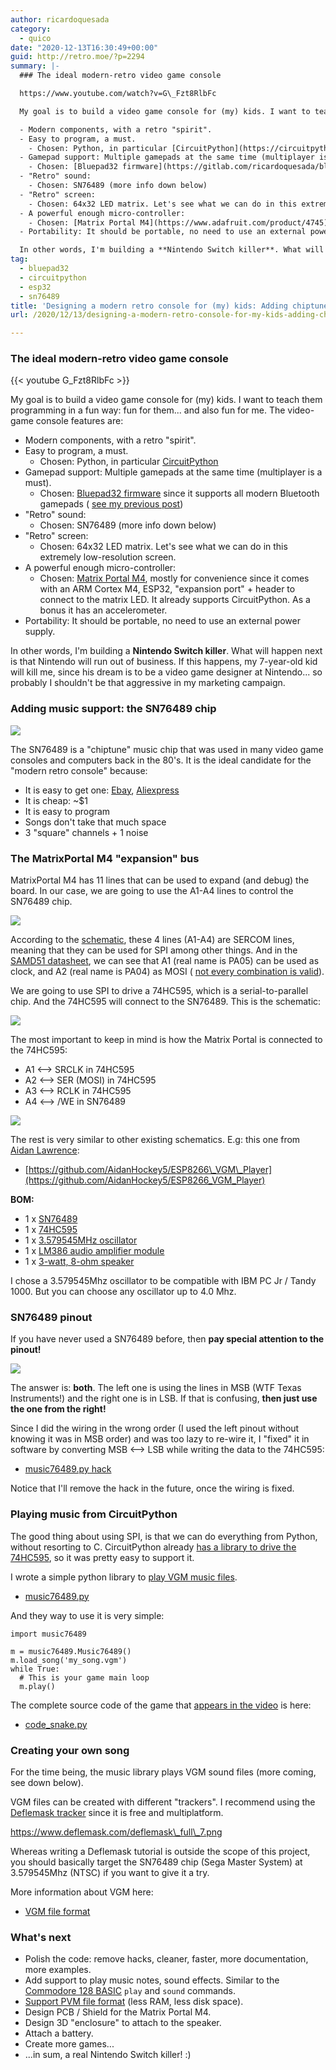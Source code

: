 ```yaml
---
author: ricardoquesada
category:
  - quico
date: "2020-12-13T16:30:49+00:00"
guid: http://retro.moe/?p=2294
summary: |-
  ### The ideal modern-retro video game console

  https://www.youtube.com/watch?v=G\_Fzt8RlbFc

  My goal is to build a video game console for (my) kids. I want to teach them programming in a fun way: fun for them... and also fun for me. The video-game console features are:

  - Modern components, with a retro "spirit".
  - Easy to program, a must.
    - Chosen: Python, in particular [CircuitPython](https://circuitpython.org/)
  - Gamepad support: Multiple gamepads at the same time (multiplayer is a must).
    - Chosen: [Bluepad32 firmware](https://gitlab.com/ricardoquesada/bluepad32) since it supports all modern Bluetooth gamepads ( [see my previous post](https://retro.moe/2020/11/24/bluepad32-gamepad-support-for-esp32/))
  - "Retro" sound:
    - Chosen: SN76489 (more info down below)
  - "Retro" screen:
    - Chosen: 64x32 LED matrix. Let's see what we can do in this extremely low-resolution screen.
  - A powerful enough micro-controller:
    - Chosen: [Matrix Portal M4](https://www.adafruit.com/product/4745), mostly for convenience since it comes with an ARM Cortex M4, ESP32, "expansion port" + header to connect to the matrix LED. It already supports CircuitPython. As a bonus it has an accelerometer.
  - Portability: It should be portable, no need to use an external power supply.

  In other words, I'm building a **Nintendo Switch killer**. What will happen next is that Nintendo will run out of business. If this happens, my 7-year-old kid will kill me, since his dream is to be a video game designer at Nintendo... so probably I shouldn't be that aggressive in my marketing campaign.
tag:
  - bluepad32
  - circuitpython
  - esp32
  - sn76489
title: 'Designing a modern retro console for (my) kids: Adding chiptune music'
url: /2020/12/13/designing-a-modern-retro-console-for-my-kids-adding-chiptune-music/

---
```

### The ideal modern-retro video game console

{{< youtube G_Fzt8RlbFc >}}

My goal is to build a video game console for (my) kids. I want to teach them programming in a fun way: fun for them... and also fun for me. The video-game console features are:

- Modern components, with a retro "spirit".
- Easy to program, a must.
  - Chosen: Python, in particular [CircuitPython](https://circuitpython.org/)
- Gamepad support: Multiple gamepads at the same time (multiplayer is a must).
  - Chosen: [Bluepad32 firmware](https://gitlab.com/ricardoquesada/bluepad32) since it supports all modern Bluetooth gamepads ( [see my previous post](/2020/11/24/bluepad32-gamepad-support-for-esp32/))
- "Retro" sound:
  - Chosen: SN76489 (more info down below)
- "Retro" screen:
  - Chosen: 64x32 LED matrix. Let's see what we can do in this extremely low-resolution screen.
- A powerful enough micro-controller:
  - Chosen: [Matrix Portal M4](https://www.adafruit.com/product/4745), mostly for convenience since it comes with an ARM Cortex M4, ESP32, "expansion port" + header to connect to the matrix LED. It already supports CircuitPython. As a bonus it has an accelerometer.
- Portability: It should be portable, no need to use an external power supply.

In other words, I'm building a **Nintendo Switch killer**. What will happen next is that Nintendo will run out of business. If this happens, my 7-year-old kid will kill me, since his dream is to be a video game designer at Nintendo... so probably I shouldn't be that aggressive in my marketing campaign.

### Adding music support: the SN76489 chip

![](https://upload.wikimedia.org/wikipedia/commons/a/a8/SN76489_01.jpg)

The SN76489 is a "chiptune" music chip that was used in many video game consoles and computers back in the 80's. It is the ideal candidate for the "modern retro console" because:

- It is easy to get one: [Ebay](https://www.ebay.com/sch/i.html?_from=R40&_trksid=p2047675.m570.l1313&_nkw=sn76489&_sacat=0), [Aliexpress](https://www.aliexpress.com/af/sn76489.html?d=y&origin=n&SearchText=sn76489&catId=0&initiative_id=SB_20201212230428)
- It is cheap: ~$1
- It is easy to program
- Songs don't take that much space
- 3 "square" channels + 1 noise

### The MatrixPortal M4 "expansion" bus

MatrixPortal M4 has 11 lines that can be used to expand (and debug) the board. In our case, we are going to use the A1-A4 lines to control the SN76489 chip.

![](https://cdn-learn.adafruit.com/assets/assets/000/095/061/small360/led_matrices_matrixportal_pinout_analog.jpg?1600991865)

According to the [schematic](https://learn.adafruit.com/assets/95095), these 4 lines (A1-A4) are SERCOM lines, meaning that they can be used for SPI among other things. And in the [SAMD51 datasheet](http://ww1.microchip.com/downloads/en/DeviceDoc/SAM_D5xE5x_Family_Data_Sheet_DS60001507F.pdf), we can see that A1 (real name is PA05) can be used as clock, and A2 (real name is PA04) as MOSI ( [not every combination is valid](https://github.com/adafruit/circuitpython/issues/3798)).

We are going to use SPI to drive a 74HC595, which is a serial-to-parallel chip. And the 74HC595 will connect to the SN76489. This is the schematic:

[![](/wp-content/uploads/2020/12/soundcard.png?w=799)](/wp-content/uploads/2020/12/soundcard.png)

The most important to keep in mind is how the Matrix Portal is connected to the 74HC595:

- A1 <--> SRCLK in 74HC595
- A2 <--> SER (MOSI) in 74HC595
- A3 <--> RCLK in 74HC595
- A4 <--> /WE in SN76489

![](https://lh3.googleusercontent.com/pw/ACtC-3dORo_lpySdKGT5dLdLvUfUZKtyNs6ztvrgDdFwALVFVt3hSyBq_36oJtYJmOmveAeGzAbx89Ij4dtyXqrM9qkNiaNmSRR51FfDpHIhPCfH8i_IwymCXy0wWViVhJgYZ9PM_pydHpfk6YJetyWsNhmd_Q=-no)

The rest is very similar to other existing schematics. E.g: this one from [Aidan Lawrence](https://github.com/AidanHockey5):

- [https://github.com/AidanHockey5/ESP8266\_VGM\_Player](https://github.com/AidanHockey5/ESP8266_VGM_Player)

**BOM:**

- 1 x [SN76489](https://www.ebay.com/sch/i.html?_from=R40&_trksid=p2380057.m570.l1313&_nkw=sn76489&_sacat=0)
- 1 x [74HC595](https://www.digikey.com/en/products/detail/texas-instruments/SN74HC595N/277246)
- 1 x [3.579545MHz oscillator](https://www.digikey.com/en/products/detail/ecs-inc/ECS-100AX-035/827253)
- 1 x [LM386 audio amplifier module](https://www.amazon.com/gp/product/B01FDD3FYQ/ref=ppx_yo_dt_b_asin_title_o01_s00?ie=UTF8&psc=1)
- 1 x [3-watt, 8-ohm speaker](https://www.amazon.com/gp/product/B07YX9QLLN/ref=ppx_yo_dt_b_asin_title_o00_s00?ie=UTF8&psc=1)

I chose a 3.579545Mhz oscillator to be compatible with IBM PC Jr / Tandy 1000. But you can choose any oscillator up to 4.0 Mhz.

### SN76489 pinout

If you have never used a SN76489 before, then **pay special attention to the pinout!**

![](https://lh3.googleusercontent.com/pw/ACtC-3c0Ob7F4qSneQUY91I_RjecYUPU6W91R77-CRxYtnV9EjJo1tZXFgZvbnO7N_YBNZL0ze2jck99TjJjsWwpKj0Z7upHslsdY7r5gpZCvcJgc7nK8zPt8B4FAMX4UqzQ42p48G9RdbKgV0gi-dDyeQQWBA=-no)

The answer is: **both**. The left one is using the lines in MSB (WTF Texas Instruments!) and the right one is in LSB. If that is confusing, **then just use the one from the right!**

Since I did the wiring in the wrong order (I used the left pinout without knowing it was in MSB order) and was too lazy to re-wire it, I "fixed" it in software by converting MSB <--> LSB while writing the data to the 74HC595:

- [music76489.py hack](https://gitlab.com/ricardoquesada/bluepad32/-/blob/ddf293cd48156b8ad73452b4dc20e1309ca6c736/tools/circuitpython/music76489.py#L195)

Notice that I'll remove the hack in the future, once the wiring is fixed.

### Playing music from CircuitPython

The good thing about using SPI, is that we can do everything from Python, without resorting to C. CircuitPython already [has a library to drive the 74HC595](https://learn.adafruit.com/74hc595/usage), so it was pretty easy to support it.

I wrote a simple python library to [play VGM music files](https://www.smspower.org/Music/VGMFileFormat).

- [music76489.py](https://gitlab.com/ricardoquesada/bluepad32/-/blob/master/tools/circuitpython/music76489.py)

And they way to use it is very simple:

```
import music76489

m = music76489.Music76489()
m.load_song('my_song.vgm')
while True:
  # This is your game main loop
  m.play()
```

The complete source code of the game that [appears in the video](https://www.youtube.com/watch?v=G_Fzt8RlbFc) is here:

- [code\_snake.py](https://gitlab.com/ricardoquesada/bluepad32/-/blob/master/tools/circuitpython/code_snake.py)

### Creating your own song

For the time being, the music library plays VGM sound files (more coming, see down below).

VGM files can be created with different "trackers". I recommend using the [Deflemask tracker](https://www.deflemask.com/) since it is free and multiplatform.

https://www.deflemask.com/deflemask\_full\_7.png

Whereas writing a Deflemask tutorial is outside the scope of this project, you should basically target the SN76489 chip (Sega Master System) at 3.579545Mhz (NTSC) if you want to give it a try.

More information about VGM here:

- [VGM file format](https://www.smspower.org/Music/VGMFileFormat)

### What's next

- Polish the code: remove hacks, cleaner, faster, more documentation, more examples.
- Add support to play music notes, sound effects. Similar to the [Commodore 128 BASIC](https://www.commodore.ca/manuals/128_system_guide/sect-07a.htm) `play` and `sound` commands.
- [Support PVM file format](https://gitlab.com/ricardoquesada/pc-8088-misc/-/tree/master/pvmplay) (less RAM, less disk space).
- Design PCB / Shield for the Matrix Portal M4.
- Design 3D "enclosure" to attach to the speaker.
- Attach a battery.
- Create more games...
- ...in sum, a real Nintendo Switch killer! :)
